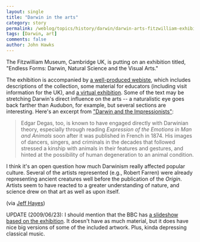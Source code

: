 ```yaml
---
layout: single 
title: "Darwin in the arts" 
category: story
permalink: /weblog/topics/history/darwin/darwin-arts-fitzwilliam-exhibition-2009.html
tags: [Darwin, art] 
comments: false 
author: John Hawks 
---
```


The Fitzwilliam Museum, Cambridge UK, is putting on an exhibition titled, "Endless Forms: Darwin, Natural Science and the Visual Arts." 


The exhibition is accompanied by <a href="http://www.darwinendlessforms.org/">a well-produced webiste</a>, which includes descriptions of the collection, some material for educators (including visit information for the UK), and <a href="">a virtual exhibition</a>. Some of the text may be stretching Darwin's direct influence on the arts -- a naturalistic eye goes back farther than Audubon, for example, but several sections are interesting. Here's an excerpt from <a href="http://www.darwinendlessforms.org/gallerydarwin/darwin-and-the-impressionists/">"Darwin and the Impressionists"</a>: 

<blockquote>Edgar Degas, too, is known to have engaged directly with Darwinian theory, especially through reading <i>Expression of the Emotions in Man and Animals</i> soon after it was published in French in 1874. His images of dancers, singers, and criminals in the decades that followed stressed a kinship with animals in their features and gestures, and hinted at the possibility of human degeneration to an animal condition.</blockquote>

I think it's an open question how much Darwinism really affected popular culture. Several of the artists represented (e.g., Robert Farren) were already representing ancient creatures well before the publication of the <i>Origin</i>. Artists seem to have reacted to a greater understanding of nature, and science drew on that art as well as upon itself. 



(via <a href="http://jeffhayesfinearts.blogspot.com/2009/06/in-progress-darwin-and-arts.html">Jeff Hayes</a>)

UPDATE (2009/06/23): I should mention that the BBC has <a href="http://news.bbc.co.uk/2/hi/science/nature/8101520.stm">a slideshow based on the exhibition</a>. It doesn't have as much material, but it does have nice big versions of some of the included artwork. Plus, kinda depressing classical music. 


